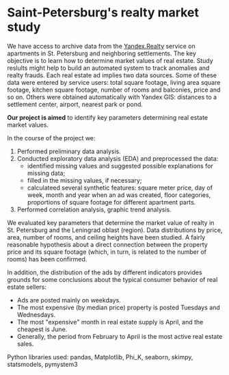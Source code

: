 # Saint-Petersburg's realty market study

We have access to archive data from the [Yandex.Realty](https://realty.ya.ru/) service on apartments in St. Petersburg and neighboring settlements. The key objective is to learn how to determine market values of real estate. Study reslults might help to build an automated system to track anomalies and realty frauds.
Each real estate ad implies two data sources. Some of these data were entered by service users: total square footage, living area square footage, kitchen  square footage, number of rooms and balconies, price and so on. Others were obtained automatically with Yandex GIS: distances to a settlement center, airport, nearest park or pond.

**Our project is aimed** to identify key parameters determining real estate market values.

In the course of the project we:

1. Performed preliminary data analysis. 
2. Conducted exploratory data analysis (EDA) and preprocessed the data:
    - identified missing values and suggested possible explanations for missing data;
    - filled in the missing values, if necessary;
    - calculateed several synthetic features: square meter price, day of week, month and year when an ad was created, floor categories, proportions of square footage for different apartment parts.
3. Performed correlation analysis, graphic trend analysis.

We evaluated key parameters that determine the market value of realty in St. Petersburg and the Leningrad oblast (region). Data distributions by price, area, number of rooms, and ceiling heights have been studied. A fairly reasonable hypothesis about a direct connection between the property price and its square footage (which, in turn, is related to the number of rooms) has been confirmed. 

In addition, the distribution of the ads by different indicators provides grounds for some conclusions about the typical consumer behavior of real estate sellers:
- Ads are posted mainly on weekdays.
- The most expensive (by median price) property is posted Tuesdays and Wednesdays.
- The most "expensive" month in real estate supply is April, and the cheapest is June.
- Generally, the period from February to April is the most active real estate sales.

Python libraries used: pandas, Matplotlib, Phi_K, seaborn, skimpy, statsmodels, pymystem3 